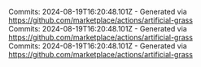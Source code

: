 Commits: 2024-08-19T16:20:48.101Z - Generated via https://github.com/marketplace/actions/artificial-grass
<br>
Commits: 2024-08-19T16:20:48.101Z - Generated via https://github.com/marketplace/actions/artificial-grass
<br>
Commits: 2024-08-19T16:20:48.101Z - Generated via https://github.com/marketplace/actions/artificial-grass
<br>
